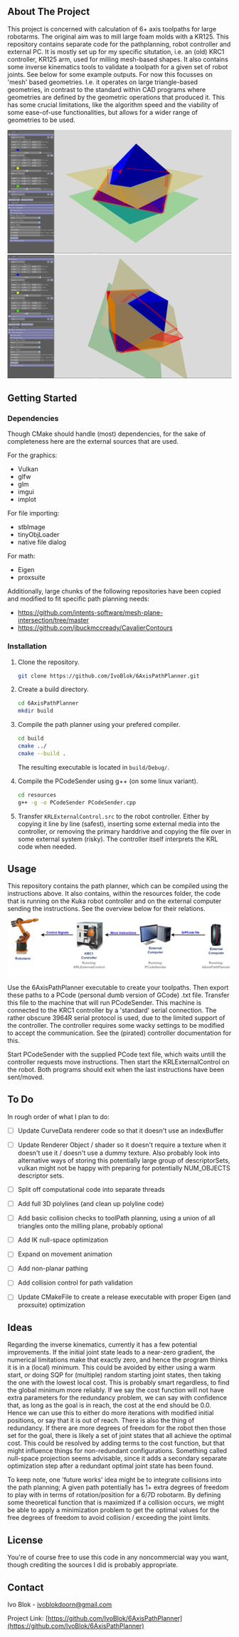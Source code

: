 <!-- Improved compatibility of back to top link: See: https://github.com/othneildrew/Best-README-Template/pull/73 -->
<a id="readme-top"></a>
<!--
*** Thanks for checking out the Best-README-Template. If you have a suggestion
*** that would make this better, please fork the repo and create a pull request
*** or simply open an issue with the tag "enhancement".
*** Don't forget to give the project a star!
*** Thanks again! Now go create something AMAZING! :D
-->

<!-- ABOUT THE PROJECT -->
## About The Project

This project is concerned with calculation of 6+ axis toolpaths for large robotarms. The original aim was to mill large foam molds with a KR125. This repository contains separate code for the pathplanning, robot controller and external PC. It is mostly set up for my specific situtation, i.e. an (old) KRC1 controller, KR125 arm, used for milling mesh-based shapes. It also contains some inverse kinematics tools to validate a toolpath for a given set of robot joints. See below for some example outputs. For now this focusses on 'mesh' based geometries. I.e. it operates on large triangle-based geometries, in contrast to the standard within CAD programs where geometries are defined by the geometric operations that produced it. This has some crucial limitations, like the algorithm speed and the viability of some ease-of-use functionalities, but allows for a wider range of geometries to be used. 

![cubeTest1](screenshots/cubeTestShapeOrientation.png)
![cubeTest2](screenshots/cubeTestPlaneOrientation.png)


<!-- GETTING STARTED -->
## Getting Started
### Dependencies

Though CMake should handle (most) dependencies, for the sake of completeness here are the external sources that are used. 

For the graphics:
* Vulkan
* glfw
* glm
* imgui
* implot

For file importing:
* stbImage
* tinyObjLoader
* native file dialog

For math:
* Eigen
* proxsuite

Additionally, large chunks of the following repositories have been copied and modified to fit specific path planning needs:
* https://github.com/intents-software/mesh-plane-intersection/tree/master
* https://github.com/jbuckmccready/CavalierContours


### Installation

1. Clone the repository.
   ```sh
   git clone https://github.com/IvoBlok/6AxisPathPlanner.git
   ```
2. Create a build directory.
   ```sh
   cd 6AxisPathPlanner
   mkdir build
   ```
3. Compile the path planner using your prefered compiler.
   ```sh
   cd build
   cmake ../
   cmake --build .
   ```
   The resulting executable is located in `build/Debug/`.
   
4. Compile the PCodeSender using g++ (on some linux variant).
   ```sh
   cd resources
   g++ -g -o PCodeSender PCodeSender.cpp
   ```
5. Transfer `KRLExternalControl.src` to the robot controller. Either by copying it line by line (safest), inserting some external media into the controller, or removing the primary harddrive and copying the file over in some external system (risky). The controller itself interprets the KRL code when needed. 


<!-- USAGE EXAMPLES -->
## Usage

This repository contains the path planner, which can be compiled using the instructions above. It also contains, within the resources folder, the code that is running on the Kuka robot controller and on the external computer sending the instructions. See the overview below for their relations. 
![systemOverview](screenshots/SystemOverview.png)

Use the 6AxisPathPlanner executable to create your toolpaths. Then export these paths to a PCode (personal dumb version of GCode) .txt file. Transfer this file to the machine that will run PCodeSender. This machine is connected to the KRC1 controller by a 'standard' serial connection. The rather obscure 3964R serial protocol is used, due to the limited support of the controller. The controller requires some wacky settings to be modified to accept the communication. See the (pirated) controller documentation for this. 

Start PCodeSender with the supplied PCode text file, which waits untill the controller requests move instructions. Then start the KRLExternalControl on the robot. Both programs should exit when the last instructions have been sent/moved.


<!-- TO DO -->
## To Do

In rough order of what I plan to do:
- [ ] Update CurveData renderer code so that it doesn't use an indexBuffer
- [ ] Update Renderer Object / shader so it doesn't require a texture when it doesn't use it / doesn't use a dummy texture. Also probably look into alternative ways of storing this potentially large group of descriptorSets, vulkan might not be happy with preparing for potentially NUM_OBJECTS descriptor sets.
- [ ] Split off computational code into separate threads
- [ ] Add full 3D polylines (and clean up polyline code)
- [ ] Add basic collision checks to toolPath planning, using a union of all triangles onto the milling plane, probably optional
- [ ] Add IK null-space optimization
- [ ] Expand on movement animation
- [ ] Add non-planar pathing
- [ ] Add collision control for path validation
- [ ] Update CMakeFile to create a release executable with proper Eigen (and proxsuite) optimization


<!-- IDEAS -->
## Ideas

Regarding the inverse kinematics, currently it has a few potential improvements. If the initial joint state leads to a near-zero gradient, the numerical limitations make that exactly zero, and hence the program thinks it is in a (local) minimum. This could be avoided by either using a warm start, or doing SQP for (multiple) random starting joint states, then taking the one with the lowest local cost. This is probably smart regardless, to find the global minimum more reliably. If we say the cost function will not have extra parameters for the redundancy problem, we can say with confidence that, as long as the goal is in reach, the cost at the end should be 0.0. Hence we can use this to either do more iterations with modified initial positions, or say that it is out of reach.
There is also the thing of redundancy. If there are more degrees of freedom for the robot then those set for the goal, there is likely a set of joint states that all achieve the optimal cost. This could be resolved by adding terms to the cost function, but that might influence things for non-redundant configurations. Something called null-space projection seems advisable, since it adds a secondary separate optimization step after a redundant optimal joint state has been found.

To keep note, one 'future works' idea might be to integrate collisions into the path planning; A given path potentially has 1+ extra degrees of freedom to play with in terms of rotation/position for a 6/7D robotarm. By defining some theoretical function that is maximized if a collision occurs, we might be able to apply a minimization problem to get the optimal values for the free degrees of freedom to avoid collision / exceeding the joint limits.


<!-- LICENSE -->
## License

You're of course free to use this code in any noncommercial way you want, though crediting the sources I did is probably appropriate.


<!-- CONTACT -->
## Contact

Ivo Blok - ivoblokdoorn@gmail.com

Project Link: [https://github.com/IvoBlok/6AxisPathPlanner](https://github.com/IvoBlok/6AxisPathPlanner)
